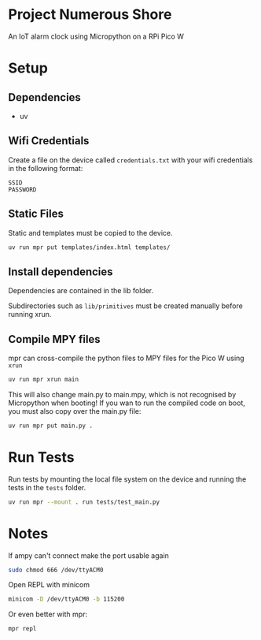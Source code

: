 # Project Numerous Shore

An IoT alarm clock using Micropython on a RPi Pico W

# Setup

## Dependencies

* uv

## Wifi Credentials

Create a file on the device called `credentials.txt` with your wifi credentials in the following format:
```
SSID
PASSWORD
```

## Static Files

Static and templates must be copied to the device.

```bash
uv run mpr put templates/index.html templates/
```

## Install dependencies

Dependencies are contained in the lib folder.

Subdirectories such as `lib/primitives` must be created manually before running xrun.


## Compile MPY files

mpr can cross-compile the python files to MPY files for the Pico W using `xrun`

```bash
uv run mpr xrun main
```

This will also change main.py to main.mpy, which is not recognised by Micropython when booting! If you wan to run the compiled code on boot, you must also copy over the main.py file:

```bash
uv run mpr put main.py .
```

# Run Tests

Run tests by mounting the local file system on the device and running the tests in the `tests` folder.


```bash
uv run mpr --mount . run tests/test_main.py
```

# Notes

If ampy can't connect make the port usable again
```bash
sudo chmod 666 /dev/ttyACM0
```

Open REPL with minicom
```bash
minicom -D /dev/ttyACM0 -b 115200
```

Or even better with mpr:
```bash
mpr repl
```

